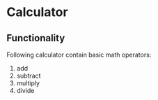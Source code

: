 # Calculator

## Functionality
Following calculator contain basic math operators:  
1. add
2. subtract
3. multiply
4. divide
